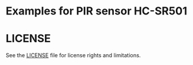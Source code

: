 # Examples for PIR sensor HC-SR501

# LICENSE

See the [LICENSE](../LICENSE.md) file for license rights and limitations.